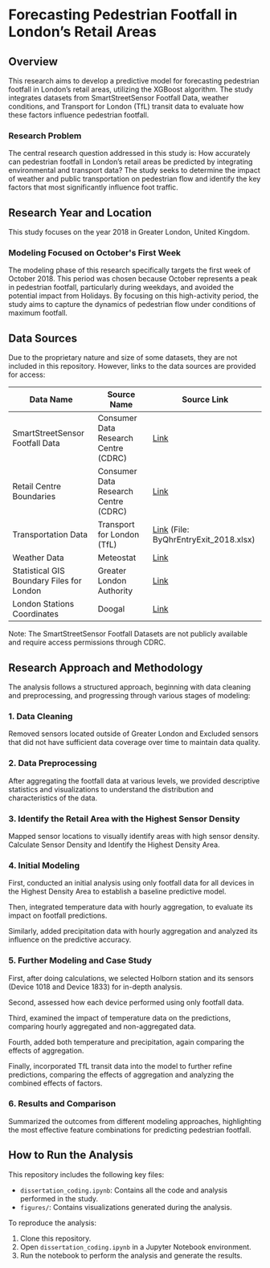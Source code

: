 # Forecasting Pedestrian Footfall in London’s Retail Areas

## Overview

This research aims to develop a predictive model for forecasting pedestrian footfall in London’s retail areas, utilizing the XGBoost algorithm. The study integrates datasets from SmartStreetSensor Footfall Data, weather conditions, and Transport for London (TfL) transit data to evaluate how these factors influence pedestrian footfall.

### Research Problem

The central research question addressed in this study is: How accurately can pedestrian footfall in London’s retail areas be predicted by integrating environmental and transport data? The study seeks to determine the impact of weather and public transportation on pedestrian flow and identify the key factors that most significantly influence foot traffic.

## Research Year and Location

This study focuses on the year 2018 in Greater London, United Kingdom. 

### Modeling Focused on October's First Week

The modeling phase of this research specifically targets the first week of October 2018. This period was chosen because October represents a peak in pedestrian footfall, particularly during weekdays, and avoided the potential impact from Holidays. By focusing on this high-activity period, the study aims to capture the dynamics of pedestrian flow under conditions of maximum footfall. 

## Data Sources
Due to the proprietary nature and size of some datasets, they are not included in this repository. However, links to the data sources are provided for access:

| Data Name                       | Source Name                         | Source Link                                                                                                                                            |
|---------------------------------|--------------------------------------|--------------------------------------------------------------------------------------------------------------------------------------------------------|
| SmartStreetSensor Footfall Data | Consumer Data Research Centre (CDRC) | [Link](https://data.cdrc.ac.uk/dataset/local-data-company-smartstreetsensor-footfall-data-%E2%80%93-research-aggregated-data)                          |
| Retail Centre Boundaries        | Consumer Data Research Centre (CDRC) | [Link](https://data.cdrc.ac.uk/dataset/retail-centre-boundaries-and-open-indicators)                                                                   |
| Transportation Data             | Transport for London (TfL)           | [Link](http://crowding.data.tfl.gov.uk/) (File: ByQhrEntryExit_2018.xlsx)                                                                              |
| Weather Data                    | Meteostat                           | [Link](https://dev.meteostat.net/python/)                                                                                                              |
| Statistical GIS Boundary Files for London | Greater London Authority   | [Link](https://www.data.gov.uk/dataset/6cdebf5d-c69b-4480-8c9c-53ab8a816b9d/statistical-gis-boundary-files-for-london)                                 |
| London Stations Coordinates      | Doogal                              | [Link](https://www.doogal.co.uk/london_stations#google_vignette)                                                                                       |
Note: The SmartStreetSensor Footfall Datasets are not publicly available and require access permissions through CDRC.

## Research Approach and Methodology

The analysis follows a structured approach, beginning with data cleaning and preprocessing, and progressing through various stages of modeling:

### 1. Data Cleaning

Removed sensors located outside of Greater London and Excluded sensors that did not have sufficient data coverage over time to maintain data quality.

### 2. Data Preprocessing

After aggregating the footfall data at various levels, we provided descriptive statistics and visualizations to understand the distribution and characteristics of the data.

### 3. Identify the Retail Area with the Highest Sensor Density

Mapped sensor locations to visually identify areas with high sensor density. Calculate Sensor Density and Identify the Highest Density Area.

### 4. Initial Modeling

First, conducted an initial analysis using only footfall data for all devices in the Highest Density Area to establish a baseline predictive model.

Then, integrated temperature data with hourly aggregation, to evaluate its impact on footfall predictions.

Similarly, added precipitation data with hourly aggregation and analyzed its influence on the predictive accuracy.

### 5. Further Modeling and Case Study

First, after doing calculations, we selected Holborn station and its sensors (Device 1018 and Device 1833) for in-depth analysis.

Second, assessed how each device performed using only footfall data.

Third, examined the impact of temperature data on the predictions, comparing hourly aggregated and non-aggregated data.

Fourth, added both temperature and precipitation, again comparing the effects of aggregation.

Finally, incorporated TfL transit data into the model to further refine predictions, comparing the effects of aggregation and analyzing the combined effects of factors.

### 6. Results and Comparison

Summarized the outcomes from different modeling approaches, highlighting the most effective feature combinations for predicting pedestrian footfall.

## How to Run the Analysis

This repository includes the following key files:

- `dissertation_coding.ipynb`: Contains all the code and analysis performed in the study.
- `figures/`: Contains visualizations generated during the analysis.

To reproduce the analysis:

1. Clone this repository.
2. Open `dissertation_coding.ipynb` in a Jupyter Notebook environment.
3. Run the notebook to perform the analysis and generate the results.

